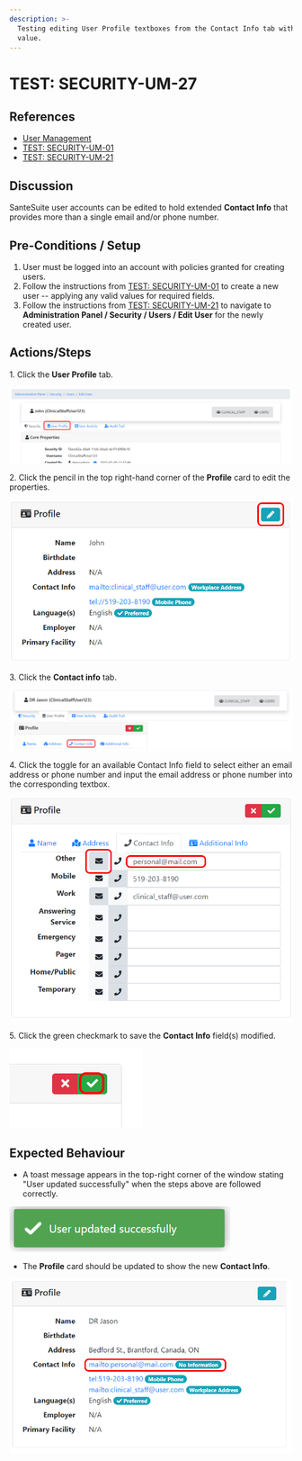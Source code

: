 ```yaml
---
description: >-
  Testing editing User Profile textboxes from the Contact Info tab with a valid
  value.
---
```


# TEST: SECURITY-UM-27

## References

* [User Management](broken-reference)
* [TEST: SECURITY-UM-01](test-security-um-01.md)
* [TEST: SECURITY-UM-21](test-security-um-21.md)

## Discussion

SanteSuite user accounts can be edited to hold extended **Contact Info** that provides more than a single email and/or phone number.

## Pre-Conditions / Setup

1. User must be logged into an account with policies granted for creating users.
2. Follow the instructions from [TEST: SECURITY-UM-01](test-security-um-01.md) to create a new user -- applying any valid values for required fields.
3. Follow the instructions from [TEST: SECURITY-UM-21](test-security-um-21.md) to navigate to **Administration Panel / Security / Users / Edit User** for the newly created user.

## Actions/Steps

1\. Click the **User Profile** tab.

![](<../../../../../../../../.gitbook/assets/image (265).png>)

2\. Click the pencil in the top right-hand corner of the **Profile** card to edit the properties.&#x20;

![](<../../../../../../../../.gitbook/assets/image (272).png>)

3\. Click the **Contact info** tab.

![](<../../../../../../../../.gitbook/assets/image (286).png>)

4\. Click the toggle for an available Contact Info field to select either an email address or phone number and input the email address or phone number into the corresponding textbox.

![](<../../../../../../../../.gitbook/assets/image (289).png>)

5\. Click the green checkmark to save the **Contact Info** field(s) modified.

![](<../../../../../../../../.gitbook/assets/image (264).png>)

## Expected Behaviour

* A toast message appears in the top-right corner of the window stating "User updated successfully" when the steps above are followed correctly.

![](<../../../../../../../../.gitbook/assets/image (269).png>)

* The **Profile** card should be updated to show the new **Contact Info**.

![](<../../../../../../../../.gitbook/assets/image (288).png>)
